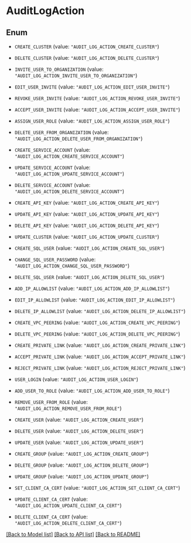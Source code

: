 # AuditLogAction

## Enum

* `CREATE_CLUSTER` (value: `"AUDIT_LOG_ACTION_CREATE_CLUSTER"`)

* `DELETE_CLUSTER` (value: `"AUDIT_LOG_ACTION_DELETE_CLUSTER"`)

* `INVITE_USER_TO_ORGANIZATION` (value: `"AUDIT_LOG_ACTION_INVITE_USER_TO_ORGANIZATION"`)

* `EDIT_USER_INVITE` (value: `"AUDIT_LOG_ACTION_EDIT_USER_INVITE"`)

* `REVOKE_USER_INVITE` (value: `"AUDIT_LOG_ACTION_REVOKE_USER_INVITE"`)

* `ACCEPT_USER_INVITE` (value: `"AUDIT_LOG_ACTION_ACCEPT_USER_INVITE"`)

* `ASSIGN_USER_ROLE` (value: `"AUDIT_LOG_ACTION_ASSIGN_USER_ROLE"`)

* `DELETE_USER_FROM_ORGANIZATION` (value: `"AUDIT_LOG_ACTION_DELETE_USER_FROM_ORGANIZATION"`)

* `CREATE_SERVICE_ACCOUNT` (value: `"AUDIT_LOG_ACTION_CREATE_SERVICE_ACCOUNT"`)

* `UPDATE_SERVICE_ACCOUNT` (value: `"AUDIT_LOG_ACTION_UPDATE_SERVICE_ACCOUNT"`)

* `DELETE_SERVICE_ACCOUNT` (value: `"AUDIT_LOG_ACTION_DELETE_SERVICE_ACCOUNT"`)

* `CREATE_API_KEY` (value: `"AUDIT_LOG_ACTION_CREATE_API_KEY"`)

* `UPDATE_API_KEY` (value: `"AUDIT_LOG_ACTION_UPDATE_API_KEY"`)

* `DELETE_API_KEY` (value: `"AUDIT_LOG_ACTION_DELETE_API_KEY"`)

* `UPDATE_CLUSTER` (value: `"AUDIT_LOG_ACTION_UPDATE_CLUSTER"`)

* `CREATE_SQL_USER` (value: `"AUDIT_LOG_ACTION_CREATE_SQL_USER"`)

* `CHANGE_SQL_USER_PASSWORD` (value: `"AUDIT_LOG_ACTION_CHANGE_SQL_USER_PASSWORD"`)

* `DELETE_SQL_USER` (value: `"AUDIT_LOG_ACTION_DELETE_SQL_USER"`)

* `ADD_IP_ALLOWLIST` (value: `"AUDIT_LOG_ACTION_ADD_IP_ALLOWLIST"`)

* `EDIT_IP_ALLOWLIST` (value: `"AUDIT_LOG_ACTION_EDIT_IP_ALLOWLIST"`)

* `DELETE_IP_ALLOWLIST` (value: `"AUDIT_LOG_ACTION_DELETE_IP_ALLOWLIST"`)

* `CREATE_VPC_PEERING` (value: `"AUDIT_LOG_ACTION_CREATE_VPC_PEERING"`)

* `DELETE_VPC_PEERING` (value: `"AUDIT_LOG_ACTION_DELETE_VPC_PEERING"`)

* `CREATE_PRIVATE_LINK` (value: `"AUDIT_LOG_ACTION_CREATE_PRIVATE_LINK"`)

* `ACCEPT_PRIVATE_LINK` (value: `"AUDIT_LOG_ACTION_ACCEPT_PRIVATE_LINK"`)

* `REJECT_PRIVATE_LINK` (value: `"AUDIT_LOG_ACTION_REJECT_PRIVATE_LINK"`)

* `USER_LOGIN` (value: `"AUDIT_LOG_ACTION_USER_LOGIN"`)

* `ADD_USER_TO_ROLE` (value: `"AUDIT_LOG_ACTION_ADD_USER_TO_ROLE"`)

* `REMOVE_USER_FROM_ROLE` (value: `"AUDIT_LOG_ACTION_REMOVE_USER_FROM_ROLE"`)

* `CREATE_USER` (value: `"AUDIT_LOG_ACTION_CREATE_USER"`)

* `DELETE_USER` (value: `"AUDIT_LOG_ACTION_DELETE_USER"`)

* `UPDATE_USER` (value: `"AUDIT_LOG_ACTION_UPDATE_USER"`)

* `CREATE_GROUP` (value: `"AUDIT_LOG_ACTION_CREATE_GROUP"`)

* `DELETE_GROUP` (value: `"AUDIT_LOG_ACTION_DELETE_GROUP"`)

* `UPDATE_GROUP` (value: `"AUDIT_LOG_ACTION_UPDATE_GROUP"`)

* `SET_CLIENT_CA_CERT` (value: `"AUDIT_LOG_ACTION_SET_CLIENT_CA_CERT"`)

* `UPDATE_CLIENT_CA_CERT` (value: `"AUDIT_LOG_ACTION_UPDATE_CLIENT_CA_CERT"`)

* `DELETE_CLIENT_CA_CERT` (value: `"AUDIT_LOG_ACTION_DELETE_CLIENT_CA_CERT"`)


[[Back to Model list]](../README.md#documentation-for-models) [[Back to API list]](../README.md#documentation-for-api-endpoints) [[Back to README]](../README.md)


